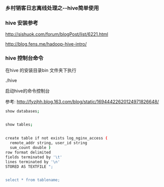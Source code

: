 ### 乡村销客日志离线处理之--hive简单使用

### hive 安装参考 

http://sishuok.com/forum/blogPost/list/6221.html

http://blog.fens.me/hadoop-hive-intro/

### hive 控制台命令

在hive 的安装目录bin 文件夹下执行

 ./hive

启动hive的命令控制台


参考:
http://fyzjhh.blog.163.com/blog/static/16944422620124971826648/


```bash
show databases;


show tables;


create table if not exists log_nginx_access (
  remote_addr string, user_id string
  sum_count double ) 
row format delimited 
fields terminated by '\t' 
lines terminated by '\n' 
STORED AS TEXTFILE ";


select * from tablename;

```



